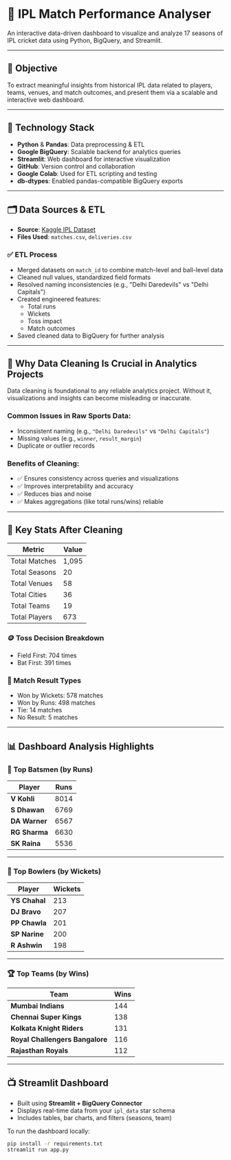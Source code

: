 # 🏏 IPL Match Performance Analyser

An interactive data-driven dashboard to visualize and analyze 17 seasons of IPL cricket data using Python, BigQuery, and Streamlit.

---

## 🎯 Objective

To extract meaningful insights from historical IPL data related to players, teams, venues, and match outcomes, and present them via a scalable and interactive web dashboard.

---

## 🧰 Technology Stack

- **Python** & **Pandas**: Data preprocessing & ETL  
- **Google BigQuery**: Scalable backend for analytics queries  
- **Streamlit**: Web dashboard for interactive visualization  
- **GitHub**: Version control and collaboration  
- **Google Colab**: Used for ETL scripting and testing  
- **db-dtypes**: Enabled pandas-compatible BigQuery exports  

---

## 🗂️ Data Sources & ETL

- **Source**: [Kaggle IPL Dataset](https://www.kaggle.com/datasets)
- **Files Used**: `matches.csv`, `deliveries.csv`

### ✅ ETL Process

- Merged datasets on `match_id` to combine match-level and ball-level data
- Cleaned null values, standardized field formats
- Resolved naming inconsistencies (e.g., "Delhi Daredevils" vs "Delhi Capitals")
- Created engineered features:
  - Total runs
  - Wickets
  - Toss impact
  - Match outcomes
- Saved cleaned data to BigQuery for further analysis

---

## 🧽 Why Data Cleaning Is Crucial in Analytics Projects

Data cleaning is foundational to any reliable analytics project. Without it, visualizations and insights can become misleading or inaccurate.

### Common Issues in Raw Sports Data:
- Inconsistent naming (e.g., `"Delhi Daredevils"` vs `"Delhi Capitals"`)
- Missing values (e.g., `winner`, `result_margin`)
- Duplicate or outlier records

### Benefits of Cleaning:
- ✅ Ensures consistency across queries and visualizations  
- ✅ Improves interpretability and accuracy  
- ✅ Reduces bias and noise  
- ✅ Makes aggregations (like total runs/wins) reliable  

---

## 🧮 Key Stats After Cleaning

| Metric              | Value       |
|---------------------|-------------|
| Total Matches       | 1,095       |
| Total Seasons       | 20          |
| Total Venues        | 58          |
| Total Cities        | 36          |
| Total Teams         | 19          |
| Total Players       | 673         |

### 🪙 Toss Decision Breakdown
- Field First: 704 times  
- Bat First: 391 times  

### 🏁 Match Result Types
- Won by Wickets: 578 matches  
- Won by Runs: 498 matches  
- Tie: 14 matches  
- No Result: 5 matches  

---

## 📊 Dashboard Analysis Highlights

### 🏅 Top Batsmen (by Runs)

| Player        | Runs  |
|---------------|--------|
| **V Kohli**   | 8014   |
| **S Dhawan**  | 6769   |
| **DA Warner** | 6567   |
| **RG Sharma** | 6630   |
| **SK Raina**  | 5536   |

---

### 🎯 Top Bowlers (by Wickets)

| Player         | Wickets |
|----------------|----------|
| **YS Chahal**  | 213      |
| **DJ Bravo**   | 207      |
| **PP Chawla**  | 201      |
| **SP Narine**  | 200      |
| **R Ashwin**   | 198      |

---

### 🏆 Top Teams (by Wins)

| Team                        | Wins  |
|-----------------------------|--------|
| **Mumbai Indians**          | 144    |
| **Chennai Super Kings**     | 138    |
| **Kolkata Knight Riders**   | 131    |
| **Royal Challengers Bangalore** | 116    |
| **Rajasthan Royals**        | 112    |

---

## 📺 Streamlit Dashboard

- Built using **Streamlit + BigQuery Connector**
- Displays real-time data from your `ipl_data` star schema
- Includes tables, bar charts, and filters (seasons, team)

To run the dashboard locally:

```bash
pip install -r requirements.txt
streamlit run app.py
